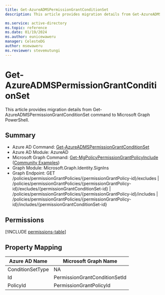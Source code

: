 ```yaml
---
title: Get-AzureADMSPermissionGrantConditionSet
description: This article provides migration details from Get-AzureADMSPermissionGrantConditionSet command to Microsoft Graph PowerShell.

ms.service: active-directory
ms.topic: reference
ms.date: 01/19/2024
ms.author: eunicewaweru
manager: CelesteDG
author: msewaweru
ms.reviewer: stevemutungi
---
```


# Get-AzureADMSPermissionGrantConditionSet

This article provides migration details from Get-AzureADMSPermissionGrantConditionSet command to Microsoft Graph PowerShell.

## Summary

+ Azure AD Command: [Get-AzureADMSPermissionGrantConditionSet](/powershell/module/azuread/get-azureadmspermissiongrantconditionset)
+ Azure AD Module: AzureAD
+ Microsoft Graph Command: [Get-MgPolicyPermissionGrantPolicyInclude](/powershell/module/microsoft.graph.identity.signins/get-mgidentityconditionalaccessnamedlocation) ([Community Examples](https://github.com/orgs/msgraph/discussions?discussions_q=Get-MgPolicyPermissionGrantPolicyInclude))
+ Graph Module: Microsoft.Graph.Identity.SignIns
+ Graph Endpoint:  GET /policies/permissionGrantPolicies/{permissionGrantPolicy-id}/excludes | /policies/permissionGrantPolicies/{permissionGrantPolicy-id}/excludes/{permissionGrantConditionSet-id} | /policies/permissionGrantPolicies/{permissionGrantPolicy-id}/includes | /policies/permissionGrantPolicies/{permissionGrantPolicy-id}/includes/{permissionGrantConditionSet-id}

## Permissions

[!INCLUDE [permissions-table](~/graphref/api-reference/v1.0/includes/permissions/permissiongrantpolicy-list-includes-permissions.md)]

## Property Mapping

|Azure AD Name|Microsoft Graph Name|
|---|---|
|ConditionSetType|NA|
|Id|PermissionGrantConditionSetId|
|PolicyId|PermissionGrantPolicyId|